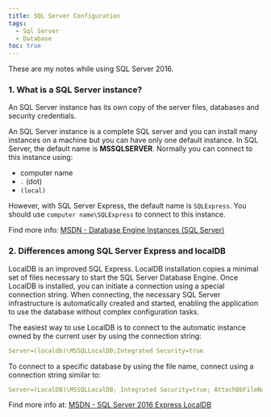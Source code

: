 ```yaml
---
title: SQL Server Configuration
tags: 
  - Sql Server
  - Database
toc: true
---
```


These are my notes while using SQL Server 2016.

### 1. What is a SQL Server instance?

An SQL Server instance has its own copy of the server files, databases and security credentials.

An SQL Server instance is a complete SQL server and you can install many instances on a machine but you can have only one default instance. In SQL Server, the default name is **MSSQLSERVER**. Normally you can connect to this instance using:

* computer name
* `.` (dot)
* `(local)`

However, with SQL Server Express, the default name is `SQLExpress`. You should use `computer name\SQLExpress` to connect to this instance.

Find more info: [MSDN - Database Engine Instances (SQL Server)](https://msdn.microsoft.com/en-us/library/hh231298.aspx?f=255&MSPPError=-2147217396)

### 2. Differences among SQL Server Express and localDB

LocalDB is an improved SQL Express. LocalDB installation copies a minimal set of files necessary to start the SQL Server Database Engine. Once LocalDB is installed, you can initiate a connection using a special connection string. When connecting, the necessary SQL Server infrastructure is automatically created and started, enabling the application to use the database without complex configuration tasks.

The easiest way to use LocalDB is to connect to the automatic instance owned by the current user by using the connection string:

```yaml
Server=(localdb)\MSSQLLocalDB;Integrated Security=true
```

To connect to a specific database by using the file name, connect using a connection string similar to: 

```yaml
Server=(LocalDB)\MSSQLLocalDB; Integrated Security=true; AttachDbFileName=D:\Data\MyDB1.mdf
```

Find more info at: [MSDN - SQL Server 2016 Express LocalDB](https://msdn.microsoft.com/en-us/library/hh510202.aspx) 